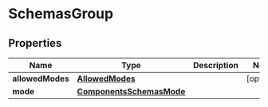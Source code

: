 # SchemasGroup

## Properties
Name | Type | Description | Notes
------------ | ------------- | ------------- | -------------
**allowedModes** | [**AllowedModes**](AllowedModes.md) |  |  [optional]
**mode** | [**ComponentsSchemasMode**](ComponentsSchemasMode.md) |  | 
